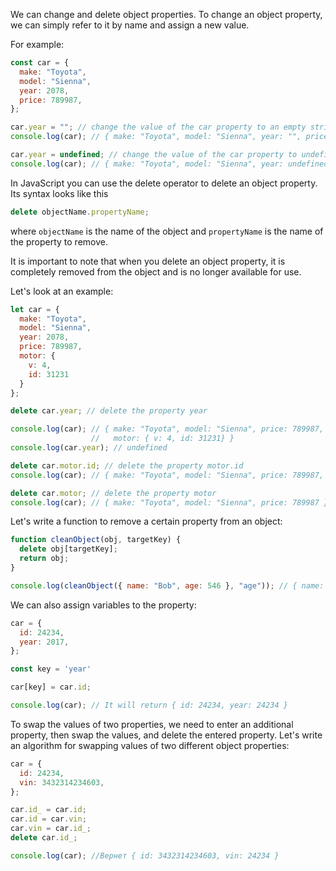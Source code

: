 We can change and delete object properties. To change an object property, we can simply refer to it by name and assign a new value.

For example:

```javascript
const car = {
  make: "Toyota",
  model: "Sienna",
  year: 2078,
  price: 789987,
};

car.year = ""; // change the value of the car property to an empty string
console.log(car); // { make: "Toyota", model: "Sienna", year: "", price: 789987 }

car.year = undefined; // change the value of the car property to undefined
console.log(car); // { make: "Toyota", model: "Sienna", year: undefined, price: 789987 }
```

In JavaScript you can use the delete operator to delete an object property. Its syntax looks like this

```javascript
delete objectName.propertyName;
```

where `objectName` is the name of the object and `propertyName` is the name of the property to remove.

It is important to note that when you delete an object property, it is completely removed from the object and is no longer available for use.

Let's look at an example:

```javascript
let car = {
  make: "Toyota",
  model: "Sienna",
  year: 2078,
  price: 789987,
  motor: {
    v: 4,
    id: 31231
  }
};

delete car.year; // delete the property year

console.log(car); // { make: "Toyota", model: "Sienna", price: 789987, 
                  //   motor: { v: 4, id: 31231} }
console.log(car.year); // undefined

delete car.motor.id; // delete the property motor.id
console.log(car); // { make: "Toyota", model: "Sienna", price: 789987, motor: { v: 4 } }

delete car.motor; // delete the property motor
console.log(car); // { make: "Toyota", model: "Sienna", price: 789987 }
```

Let's write a function to remove a certain property from an object:

```js
function cleanObject(obj, targetKey) {
  delete obj[targetKey];
  return obj;
}

console.log(cleanObject({ name: "Bob", age: 546 }, "age")); // { name: 'Bob' }
```

We can also assign variables to the property:

```js
car = {
  id: 24234,
  year: 2017,
};

const key = 'year'

car[key] = car.id;

console.log(car); // It will return { id: 24234, year: 24234 }
```

To swap the values of two properties, we need to enter an additional property, then swap the values, and delete the entered property.
Let's write an algorithm for swapping values of two different object properties:

```js
car = {
  id: 24234,
  vin: 3432314234603,
};

car.id_ = car.id;
car.id = car.vin;
car.vin = car.id_;
delete car.id_;

console.log(car); //Вернет { id: 3432314234603, vin: 24234 }
```
